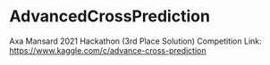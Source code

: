 # AdvancedCrossPrediction
Axa Mansard 2021 Hackathon (3rd Place Solution)
Competition Link: https://www.kaggle.com/c/advance-cross-prediction
